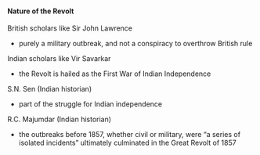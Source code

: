 
#### Nature of the Revolt

British scholars like Sir John Lawrence
* purely a military outbreak, and not a conspiracy to overthrow British rule

Indian scholars like Vir Savarkar
* the Revolt is hailed as the First War of Indian Independence

S.N. Sen (Indian historian)
* part of the struggle for Indian independence

R.C. Majumdar (Indian historian)
* the outbreaks before 1857, whether civil or military, were “a series of isolated incidents” ultimately culminated in the Great Revolt of 1857
